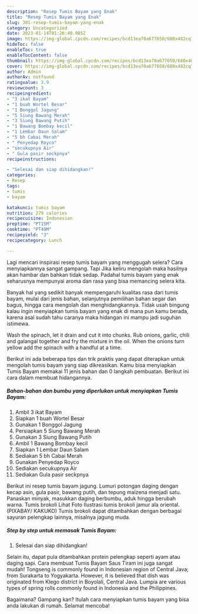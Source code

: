 ```yaml
---
description: "Resep Tumis Bayam yang Enak"
title: "Resep Tumis Bayam yang Enak"
slug: 301-resep-tumis-bayam-yang-enak
category: Uncategorized
date: 2023-01-14T01:26:40.985Z
image: https://img-global.cpcdn.com/recipes/bcd13ea70a677650/680x482cq70/tumis-bayam-foto-resep-utama.jpg
hideToc: false
enableToc: true
enableTocContent: false
thumbnail: https://img-global.cpcdn.com/recipes/bcd13ea70a677650/680x482cq70/tumis-bayam-foto-resep-utama.jpg
cover: https://img-global.cpcdn.com/recipes/bcd13ea70a677650/680x482cq70/tumis-bayam-foto-resep-utama.jpg
author: Admin
authorAv: notfound
ratingvalue: 3.9
reviewcount: 3
recipeingredient:
- "3 ikat Bayam"
- "1 buah Wortel Besar"
- "1 Bonggol Jagung"
- "5 Siung Bawang Merah"
- "3 Siung Bawang Putih"
- "1 Bawang Bombay kecil"
- "1 Lembar Daun Salam"
- "5 bh Cabai Merah"
- " Penyedap Royco"
- "secukupnya Air"
- " Gula pasir seckpnya"
recipeinstructions:

- "Selesai dan siap dihidangkan!"
categories:
- Resep
tags:
- tumis
- bayam

katakunci: tumis bayam 
nutrition: 279 calories
recipecuisine: Indonesian
preptime: "PT15M"
cooktime: "PT49M"
recipeyield: "3"
recipecategory: Lunch

---
```



Lagi mencari inspirasi resep tumis bayam yang menggugah selera? Cara menyiapkannya sangat gampang. Tapi Jika keliru mengolah maka hasilnya akan hambar dan bahkan tidak sedap. Padahal tumis bayam yang enak seharusnya mempunyai aroma dan rasa yang bisa memancing selera kita.


Banyak hal yang sedikit banyak mempengaruhi kualitas rasa dari tumis bayam, mulai dari jenis bahan, selanjutnya pemilihan bahan segar dan bagus, hingga cara mengolah dan menghidangkannya. Tidak usah bingung kalau ingin menyiapkan tumis bayam yang enak di mana pun kamu berada, karena asal sudah tahu caranya maka hidangan ini mampu jadi suguhan istimewa.

Wash the spinach, let it drain and cut it into chunks. Rub onions, garlic, chili and galangal together and fry the mixture in the oil. When the onions turn yellow add the spinach with a handful at a time.


Berikut ini ada beberapa tips dan trik praktis yang dapat diterapkan untuk mengolah tumis bayam yang siap dikreasikan. Kamu bisa menyiapkan Tumis Bayam memakai 11 jenis bahan dan 0 langkah pembuatan. Berikut ini cara dalam membuat hidangannya.

<!--inarticleads1-->

##### Bahan-bahan dan bumbu yang diperlukan untuk menyiapkan Tumis Bayam:

1. Ambil 3 ikat Bayam
1. Siapkan 1 buah Wortel Besar
1. Gunakan 1 Bonggol Jagung
1. Persiapkan 5 Siung Bawang Merah
1. Gunakan 3 Siung Bawang Putih
1. Ambil 1 Bawang Bombay kecil
1. Siapkan 1 Lembar Daun Salam
1. Sediakan 5 bh Cabai Merah
1. Gunakan  Penyedap Royco
1. Sediakan secukupnya Air
1. Sediakan  Gula pasir seckpnya


Berikut ini resep tumis bayam jagung. Lumuri potongan daging dengan kecap asin, gula pasir, bawang putih, dan tepung maizena menjadi satu. Panaskan minyak, masukkan daging berbumbu, aduk hingga berubah warna. Tumis brokoli Lihat Foto Ilustrasi tumis brokoli jamur ala oriental. (PIXABAY/ KAKUKO) Tumis brokoli dapat ditambahkan dengan berbagai sayuran pelengkap lainnya, misalnya jagung muda. 

<!--inarticleads2-->

##### Step by step untuk memasak Tumis Bayam:


1. Selesai dan siap dihidangkan!

Selain itu, dapat pula ditambahkan protein pelengkap seperti ayam atau daging sapi. Cara membuat Tumis Bayam Saus Tiram ini juga sangat mudah! Tongseng is commonly found in Indonesian region of Central Java; from Surakarta to Yogyakarta. However, it is believed that dish was originated from Klego district in Boyolali, Central Java. Lumpia are various types of spring rolls commonly found in Indonesia and the Philippines. 

Bagaimana? Gampang kan? Itulah cara menyiapkan tumis bayam yang bisa anda lakukan di rumah. Selamat mencoba!
